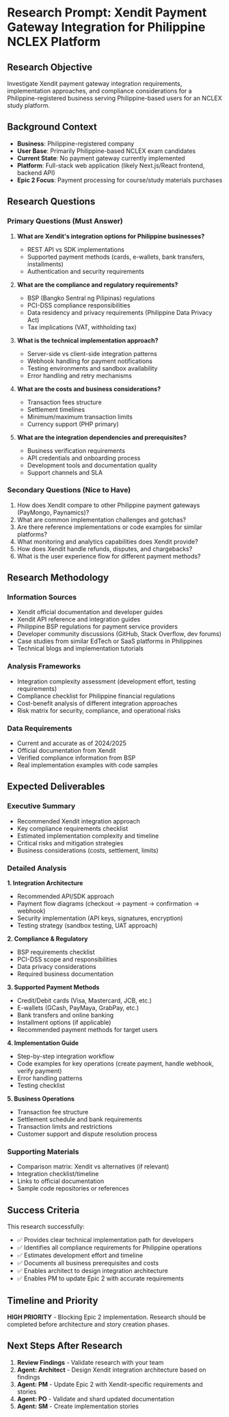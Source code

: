 # Research Prompt: Xendit Payment Gateway Integration for Philippine NCLEX Platform

## Research Objective

Investigate Xendit payment gateway integration requirements, implementation approaches, and compliance considerations for a Philippine-registered business serving Philippine-based users for an NCLEX study platform.

## Background Context

- **Business**: Philippine-registered company
- **User Base**: Primarily Philippine-based NCLEX exam candidates
- **Current State**: No payment gateway currently implemented
- **Platform**: Full-stack web application (likely Next.js/React frontend, backend API)
- **Epic 2 Focus**: Payment processing for course/study materials purchases

## Research Questions

### Primary Questions (Must Answer)

1. **What are Xendit's integration options for Philippine businesses?**
   - REST API vs SDK implementations
   - Supported payment methods (cards, e-wallets, bank transfers, installments)
   - Authentication and security requirements

2. **What are the compliance and regulatory requirements?**
   - BSP (Bangko Sentral ng Pilipinas) regulations
   - PCI-DSS compliance responsibilities
   - Data residency and privacy requirements (Philippine Data Privacy Act)
   - Tax implications (VAT, withholding tax)

3. **What is the technical implementation approach?**
   - Server-side vs client-side integration patterns
   - Webhook handling for payment notifications
   - Testing environments and sandbox availability
   - Error handling and retry mechanisms

4. **What are the costs and business considerations?**
   - Transaction fees structure
   - Settlement timelines
   - Minimum/maximum transaction limits
   - Currency support (PHP primary)

5. **What are the integration dependencies and prerequisites?**
   - Business verification requirements
   - API credentials and onboarding process
   - Development tools and documentation quality
   - Support channels and SLA

### Secondary Questions (Nice to Have)

1. How does Xendit compare to other Philippine payment gateways (PayMongo, Paynamics)?
2. What are common implementation challenges and gotchas?
3. Are there reference implementations or code examples for similar platforms?
4. What monitoring and analytics capabilities does Xendit provide?
5. How does Xendit handle refunds, disputes, and chargebacks?
6. What is the user experience flow for different payment methods?

## Research Methodology

### Information Sources
- Xendit official documentation and developer guides
- Xendit API reference and integration guides
- Philippine BSP regulations for payment service providers
- Developer community discussions (GitHub, Stack Overflow, dev forums)
- Case studies from similar EdTech or SaaS platforms in Philippines
- Technical blogs and implementation tutorials

### Analysis Frameworks
- Integration complexity assessment (development effort, testing requirements)
- Compliance checklist for Philippine financial regulations
- Cost-benefit analysis of different integration approaches
- Risk matrix for security, compliance, and operational risks

### Data Requirements
- Current and accurate as of 2024/2025
- Official documentation from Xendit
- Verified compliance information from BSP
- Real implementation examples with code samples

## Expected Deliverables

### Executive Summary
- Recommended Xendit integration approach
- Key compliance requirements checklist
- Estimated implementation complexity and timeline
- Critical risks and mitigation strategies
- Business considerations (costs, settlement, limits)

### Detailed Analysis

**1. Integration Architecture**
- Recommended API/SDK approach
- Payment flow diagrams (checkout → payment → confirmation → webhook)
- Security implementation (API keys, signatures, encryption)
- Testing strategy (sandbox testing, UAT approach)

**2. Compliance & Regulatory**
- BSP requirements checklist
- PCI-DSS scope and responsibilities
- Data privacy considerations
- Required business documentation

**3. Supported Payment Methods**
- Credit/Debit cards (Visa, Mastercard, JCB, etc.)
- E-wallets (GCash, PayMaya, GrabPay, etc.)
- Bank transfers and online banking
- Installment options (if applicable)
- Recommended payment methods for target users

**4. Implementation Guide**
- Step-by-step integration workflow
- Code examples for key operations (create payment, handle webhook, verify payment)
- Error handling patterns
- Testing checklist

**5. Business Operations**
- Transaction fee structure
- Settlement schedule and bank requirements
- Transaction limits and restrictions
- Customer support and dispute resolution process

### Supporting Materials
- Comparison matrix: Xendit vs alternatives (if relevant)
- Integration checklist/timeline
- Links to official documentation
- Sample code repositories or references

## Success Criteria

This research successfully:
- ✅ Provides clear technical implementation path for developers
- ✅ Identifies all compliance requirements for Philippine operations
- ✅ Estimates development effort and timeline
- ✅ Documents all business prerequisites and costs
- ✅ Enables architect to design integration architecture
- ✅ Enables PM to update Epic 2 with accurate requirements

## Timeline and Priority

**HIGH PRIORITY** - Blocking Epic 2 implementation. Research should be completed before architecture and story creation phases.

## Next Steps After Research

1. **Review Findings** - Validate research with your team
2. **Agent: Architect** - Design Xendit integration architecture based on findings
3. **Agent: PM** - Update Epic 2 with Xendit-specific requirements and stories
4. **Agent: PO** - Validate and shard updated documentation
5. **Agent: SM** - Create implementation stories
